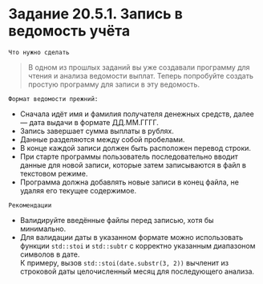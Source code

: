 # Задание 20.5.1. Запись в ведомость учёта
`Что нужно сделать`
> В одном из прошлых заданий вы уже создавали программу для чтения и анализа ведомости выплат. Теперь попробуйте создать простую программу для записи в эту ведомость.

`Формат ведомости прежний:` 
* Сначала идёт имя и фамилия получателя денежных средств, далее — дата выдачи в формате ДД.ММ.ГГГГ. 
* Запись завершает сумма выплаты в рублях. 
* Данные разделяются между собой пробелами. 
* В конце каждой записи должен быть расположен перевод строки.
* При старте программы пользователь последовательно вводит данные для новой записи, которые затем записываются в файл в текстовом режиме. 
* Программа должна добавлять новые записи в конец файла, не удаляя его текущее содержимое.

`Рекомендации`
* Валидируйте введённые файлы перед записью, хотя бы минимально.
* Для валидации даты в указанном формате можно использовать функции `std::stoi` и `std::subtr` с корректно указанным диапазоном символов в дате. <br>К примеру, вызов `std::stoi(date.substr(3, 2))` вычленит из строковой даты целочисленный месяц для последующего анализа.